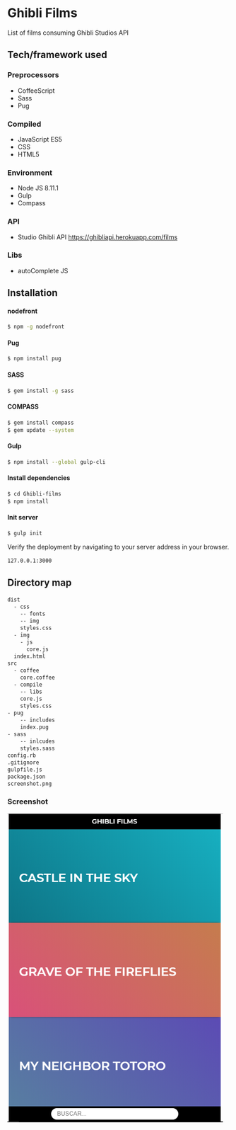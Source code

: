 # Ghibli Films

List of films consuming Ghibli Studios API

## Tech/framework used
### Preprocessors
  - CoffeeScript
  - Sass
  - Pug
### Compiled
  - JavaScript ES5
  - CSS
  - HTML5
### Environment
  - Node JS 8.11.1
  - Gulp
  - Compass
### API
  - Studio Ghibli API https://ghibliapi.herokuapp.com/films
### Libs
  - autoComplete JS
## Installation

#### nodefront
  ```sh
$ npm -g nodefront
```
#### Pug
  ```sh
$ npm install pug
```
#### SASS
  ```sh
$ gem install -g sass
```
#### COMPASS
  ```sh
$ gem install compass
$ gem update --system
```
#### Gulp
  ```sh
$ npm install --global gulp-cli
```

#### Install dependencies
  ```sh
 $ cd Ghibli-films
$ npm install
```

#### Init server
  ```sh
 $ gulp init
```
Verify the deployment by navigating to your server address in your browser.

  ```sh
 127.0.0.1:3000
```

## Directory map

    dist
      - css
        -- fonts
        -- img
        styles.css
      - img
        - js
          core.js
      index.html
    src
      - coffee
        core.coffee
      - compile
        -- libs
        core.js
        styles.css
    - pug
        -- includes
        index.pug
    - sass
        -- inlcudes
        styles.sass
    config.rb
    .gitignore
    gulpfile.js
    package.json
    screenshot.png

### Screenshot
  ![alt text](https://raw.githubusercontent.com/UrielLoredo/Ghibli-films/master/screenshot.PNG)